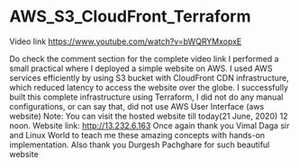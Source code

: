 # AWS_S3_CloudFront_Terraform

Video link
https://www.youtube.com/watch?v=bWQRYMxopxE

Do check the comment section for the complete video link  I performed a small practical where I deployed a simple website on AWS. I used AWS services efficiently by using S3 bucket with CloudFront CDN infrastructure, which reduced latency to access the website over the globe. I successfully built this complete infrastructure using Terraform, I did not do any manual configurations, or can say that, did not use AWS User Interface (aws website)  Note: You can visit the hosted website till today(21 June, 2020) 12 noon. Website link: http://13.232.6.163  Once again thank you Vimal Daga sir and Linux World to teach me these amazing concepts with hands-on implementation. Also thank you Durgesh Pachghare for such beautiful website
